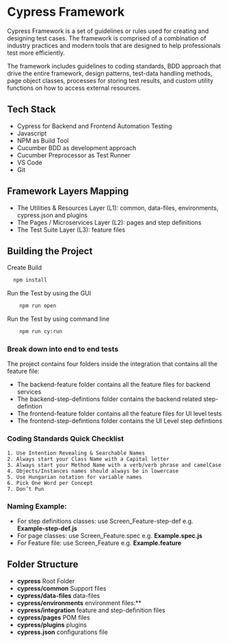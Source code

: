
# Cypress Framework

Cypress Framework is a set of guidelines or rules used for creating and designing test cases. The framework is comprised of a combination of industry practices and modern tools that are designed to help professionals test more efficiently.

The framework includes guidelines to coding standards, BDD approach that drive the entire framework, design patterns, test-data handling methods, page object classes, processes for storing test results, and custom utility functions on how to access external resources.

## Tech Stack

- Cypress for Backend and Frontend Automation Testing
- Javascript
- NPM as Build Tool
- Cucumber BDD as development approach
- Cucumber Preprocessor as Test Runner
- VS Code
- Git

## Framework Layers Mapping

- The Utilities & Resources Layer (L1): common, data-files, environments, cypress.json and plugins
- The Pages / Microservices Layer (L2): pages and step definitions
- The Test Suite Layer (L3): feature files
## Building the Project

Create Build

```bash
  npm install
```

Run the Test by using the GUI

```bash
    npm run open
```

Run the Test by using command line

```bash
    npm run cy:run
```

### Break down into end to end tests

The project contains four folders inside the integration that contains all the feature file:

- The backend-feature folder contains all the feature files for backend services
- The backend-step-defintions folder contains the backend related step-defintion
- The frontend-feature folder contains all the feature files for UI level tests
- The frontend-step-defintions folder contains the UI Level step defintions


### Coding Standards Quick Checklist

    1. Use Intention Revealing & Searchable Names
    2. Always start your Class Name with a Capital letter
    3. Always start your Method Name with a verb/verb phrase and camelCase
    4. Objects/Instances names should always be in lowercase
    5. Use Hungarian notation for variable names
    6. Pick One Word per Concept
    7. Don’t Pun

### Naming Example:

- For step definitions classes: use Screen_Feature-step-def e.g. **Example-step-def.js**
- For page classes: use Screen_Feature.spec e.g. **Example.spec.js**
- For Feature file: use Screen_Feature e.g. **Example.feature**

## Folder Structure

- **cypress** Root Folder
- **cypress/common** Support files 
- **cypress/data-files** data-files 
- **cypress/environments** environment files:** 
- **cypress/integration** feature and step-definition files
- **cypress/pages** POM files
- **cypress/plugins** plugins
- **cypress.json** configurations file 

